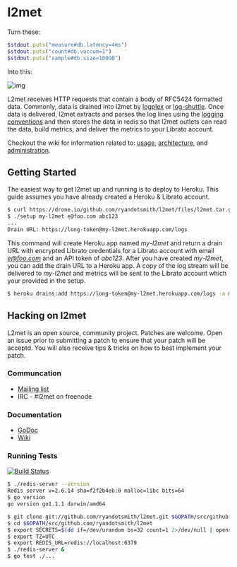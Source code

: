 # l2met

Turn these:
```ruby
$stdout.puts("measure#db.latency=4ms")
$stdout.puts("count#db.vaccum=1")
$stdout.puts("sample#db.size=100GB")
```

Into this:

![img](http://f.cl.ly/items/2R0h1x1b3V0Y0z0l1t1n/Screen%20Shot%202013-07-30%20at%209.59.52%20PM.png)


L2met receives HTTP requests that contain a body of RFC5424 formatted data. Commonly, data is drained into l2met by [logplex](https://github.com/heroku/logplex) or [log-shuttle](https://github.com/heroku/log-shuttle). Once data is delivered, l2met extracts and parses the log lines using the [logging conventions](https://github.com/ryandotsmith/l2met/wiki/Usage#log-conventions) and then stores the data in redis so that l2met outlets can read the data, build metrics, and deliver the metrics to your Librato account.

Checkout the wiki for information related to: [usage](https://github.com/ryandotsmith/l2met/wiki/Usage), [architecture](https://github.com/ryandotsmith/l2met/wiki/Architecture), and [administration](https://github.com/ryandotsmith/l2met/wiki/Administration).

## Getting Started

The easiest way to get l2met up and running is to deploy to Heroku. This guide assumes you have already created a Heroku & Librato account.

```bash
$ curl https://drone.io/github.com/ryandotsmith/l2met/files/l2met.tar.gz | tar xvz
$ ./setup my-l2met e@foo.com abc123
...
Drain URL: https://long-token@my-l2met.herokuapp.com/logs
```

This command will create Heroku app named *my-l2met* and return a drain URL with encrypted Librato credentials for a Librato account with email *e@foo.com* and an API token of *abc123*. After you have created *my-l2met*, you can add the drain URL to a Heroku app. A copy of the log stream will be delivered to *my-l2met* and metrics will be sent to the Librato account which your provided in the setup.

```bash
$ heroku drains:add https://long-token@my-l2met.herokuapp.com/logs -a myapp
```

## Hacking on l2met
L2met is an open source, community project. Patches are welcome. Open an issue prior to submitting a patch to ensure that your patch will be acceptd. You will also receive tips & tricks on how to best implement your patch.

### Communcation

* [Mailing list](https://groups.google.com/d/forum/l2met)
* IRC - #l2met on freenode

### Documentation

* [GoDoc](http://godoc.org/github.com/ryandotsmith/l2met)
* [Wiki](https://github.com/ryandotsmith/l2met/wiki)

### Running Tests
[![Build Status](https://drone.io/github.com/ryandotsmith/l2met/status.png)](https://drone.io/github.com/ryandotsmith/l2met/latest)
```bash
$ ./redis-server --version
Redis server v=2.6.14 sha=f2f2b4eb:0 malloc=libc bits=64
$ go version
go version go1.1.1 darwin/amd64
```

```bash
$ git clone git://github.com/ryandotsmith/l2met.git $GOPATH/src/github.com/ryandotsmith/l2met
$ cd $GOPATH/src/github.com/ryandotsmith/l2met
$ export SECRETS=$(dd if=/dev/urandom bs=32 count=1 2>/dev/null | openssl base64)
$ export TZ=UTC
$ export REDIS_URL=redis://localhost:6379
$ ./redis-server &
$ go test ./...
```
